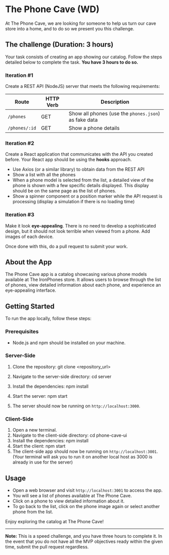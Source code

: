 # The Phone Cave (WD)

At The Phone Cave, we are looking for someone to help us turn our cave store into a home, and to do so we present you this challenge.

## The challenge (Duration: 3 hours)

Your task consists of creating an app showing our catalog. Follow the steps detailed below to complete the task. **You have 3 hours to do so.**

### Iteration #1

Create a REST API (NodeJS) server that meets the following requirements:

| Route         | HTTP Verb | Description                                          |
| ------------- | --------- | ---------------------------------------------------- |
| `/phones`     | GET       | Show all phones (use the `phones.json`) as fake data |
| `/phones/:id` | GET       | Show a phone details                                 |

### Iteration #2

Create a React application that communicates with the API you created before. Your React app should be using the **hooks** approach.
- Use Axios (or a similar library) to obtain data from the REST API
- Show a list with all the phones
- When a phone model is selected from the list, a detailed view of the phone is shown with a few specific details displayed. This display should be on the same page as the list of phones.
- Show a spinner component or a position marker while the API request is processing (display a simulation if there is no loading time)

### Iteration #3

Make it look **eye-appealing**. There is no need to develop a sophisticated design, but it should not look terrible when viewed from a phone. Add images of each device.

Once done with this, do a pull request to submit your work.

## About the App

The Phone Cave app is a catalog showcasing various phone models available at The IronPhones store. It allows users to browse through the list of phones, view detailed information about each phone, and experience an eye-appealing interface.

## Getting Started

To run the app locally, follow these steps:

### Prerequisites

- Node.js and npm should be installed on your machine.

### Server-Side

1. Clone the repository: git clone <repository_url>
2. Navigate to the server-side directory: cd server
3. Install the dependencies: npm install
4. Start the server: npm start

5. The server should now be running on `http://localhost:3000`.

### Client-Side

1. Open a new terminal.
2. Navigate to the client-side directory: cd phone-cave-ui
3. Install the dependencies: npm install
4. Start the client: npm start 
5. The client-side app should now be running on `http://localhost:3001`. (Your terminal will ask you to run it on another local host as 3000 is already in use for the server)

## Usage

- Open a web browser and visit `http://localhost:3001` to access the app.
- You will see a list of phones available at The Phone Cave.
- Click on a phone to view detailed information about it.
- To go back to the list, click on the phone image again or select another phone from the list.

Enjoy exploring the catalog at The Phone Cave!

---

**Note:** This is a speed challenge, and you have three hours to complete it. In the event that you do not have all the MVP objectives ready within the given time, submit the pull request regardless.
